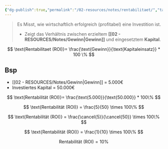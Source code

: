 ```yaml
---
{"dg-publish":true,"permalink":"/02-resources/notes/rentabilitaet/","tags":["GFN/prüfungsrelevant/AP1/vorbereitung","BWL"],"noteIcon":"","updated":"2025-09-05T10:12:31.624+02:00"}
---
```


>Es Misst, wie wirtschaftlich erfolgreich (profitabel) eine Investition ist.
> - Zeigt das Verhältnis zwischen erzieltem **[[02 - RESOURCES/Notes/Gewinn\|Gewinn]]** und eingesetztem **Kapital**.

$$
\text{Rentabilitaet (ROI)}= \frac{\text{Gewinn}}{\text{Kapitaleinsatz}} * 100 \%
$$
## Bsp

- [[02 - RESOURCES/Notes/Gewinn\|Gewinn]] = 5.000€
- Investiertes Kapital = 50.000€

$$
\text{Rentabilität (ROI)}= \frac{\text{5.000}}{\text{50.000}} * 100\%
$$

$$
\text{Rentabilität (ROI)} = \frac{5}{50} \times 100\%
$$

$$
\text{Rentabilität (ROI)} = \frac{\cancel{5}}{\cancel{50}} \times 100\% 
$$

$$
\text{Rentabilität (ROI)}  = \frac{1}{10} \times 100\% 
$$

$$
\text{Rentabilität (ROI)} = 10\%
$$